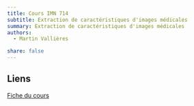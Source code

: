 ```yaml
---
title: Cours IMN 714
subtitle: Extraction de caractéristiques d'images médicales
summary: Extraction de caractéristiques d'images médicales
authors:
  - Martin Vallières

share: false
---
```


## Liens

[Fiche du cours](https://www.usherbrooke.ca/admission/fiches-cours/IMN714/)
